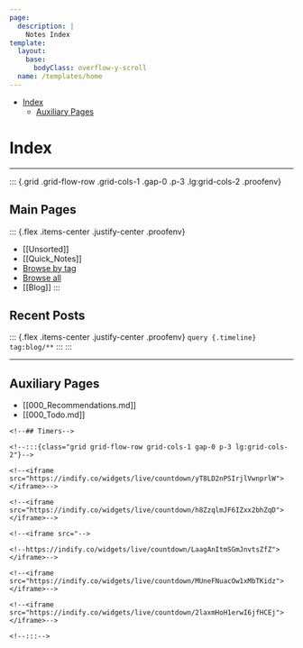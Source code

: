```yaml
---
page:
  description: |
    Notes Index
template:
  layout:
    base:
      bodyClass: overflow-y-scroll
  name: /templates/home
---
```


-   [Index](#index)
    -   [Auxiliary Pages](#auxiliary-pages)














# Index

------------------------------------------------------------------------

::: {.grid .grid-flow-row .grid-cols-1 .gap-0 .p-3 .lg:grid-cols-2 .proofenv}
## Main Pages

::: {.flex .items-center .justify-center .proofenv}
-   \[\[Unsorted\]\]
-   \[\[Quick_Notes\]\]
-   [Browse by tag](-/tags)
-   [Browse all](-/all)
-   \[\[Blog\]\]
:::

## Recent Posts

::: {.flex .items-center .justify-center .proofenv}
`query {.timeline} tag:blog/**`
:::
:::

------------------------------------------------------------------------

## Auxiliary Pages

-   \[\[000_Recommendations.md\]\]
-   \[\[000_Todo.md\]\]

```{=html}
<!--## Timers-->
```
```{=html}
<!--:::{class="grid grid-flow-row grid-cols-1 gap-0 p-3 lg:grid-cols-2"}-->
```
```{=html}
<!--<iframe src="https://indify.co/widgets/live/countdown/yT8LD2nPSIrjlVwnprlW"></iframe>-->
```
```{=html}
<!--<iframe src="https://indify.co/widgets/live/countdown/h8ZzqlmJF6IZxx2bhZqD"></iframe>-->
```
```{=html}
<!--<iframe src="-->
```
```{=html}
<!--https://indify.co/widgets/live/countdown/LaagAnItmSGmJnvtsZfZ"></iframe>-->
```
```{=html}
<!--<iframe src="https://indify.co/widgets/live/countdown/MUneFNuacOw1xMbTKidz"></iframe>-->
```
```{=html}
<!--<iframe src="https://indify.co/widgets/live/countdown/2laxmHoH1erwI6jfHCEj"></iframe>-->
```
```{=html}
<!--:::-->
```
